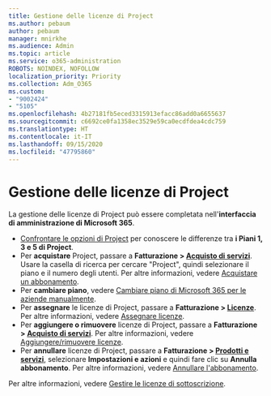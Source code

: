 ```yaml
---
title: Gestione delle licenze di Project
ms.author: pebaum
author: pebaum
manager: mnirkhe
ms.audience: Admin
ms.topic: article
ms.service: o365-administration
ROBOTS: NOINDEX, NOFOLLOW
localization_priority: Priority
ms.collection: Adm_O365
ms.custom:
- "9002424"
- "5105"
ms.openlocfilehash: 4b27181fb5eced3315913efacc86add0a6655637
ms.sourcegitcommit: c6692ce0fa1358ec3529e59ca0ecdfdea4cdc759
ms.translationtype: HT
ms.contentlocale: it-IT
ms.lasthandoff: 09/15/2020
ms.locfileid: "47795860"
---
```

# <a name="project-license-management"></a>Gestione delle licenze di Project

La gestione delle licenze di Project può essere completata nell'**interfaccia di amministrazione di Microsoft 365**.

- [Confrontare le opzioni di Project](https://products.office.com/project/compare-microsoft-project-management-software?tab=1&OCID=AID2000748_SEM_5j2j5X4B&MarinID=5j2j5X4B%7C78821275986631%7C%2Bproject%20%2Bo365%7Cbb%7Cc%7C%7C1261139959949905%7Ckwd-78821311481635:loc-190&lnkd=Bing_O365SMB_App&msclkid=185eccc165db1d3da290924720afcaa4&ef_id=XoY8vgAAAUTu0Bj8:20200402200513:s) per conoscere le differenze tra **i Piani 1, 3 e 5 di Project**.
- Per **acquistare** Project, passare a **Fatturazione > [Acquisto di servizi](https://go.microsoft.com/fwlink/p/?linkid=868433)**. Usare la casella di ricerca per cercare "Project", quindi selezionare il piano e il numero degli utenti. Per altre informazioni, vedere [Acquistare un abbonamento](https://docs.microsoft.com/microsoft-365/commerce/buy-another-subscription?view=o365-worldwide).
- Per **cambiare piano**, vedere [Cambiare piano di Microsoft 365 per le aziende manualmente](https://docs.microsoft.com/microsoft-365/commerce/subscriptions/switch-plans-manually?view=o365-worldwide).
- Per **assegnare** le licenze di Project, passare a **Fatturazione > [Licenze](https://go.microsoft.com/fwlink/p/?linkid=842264)**. Per altre informazioni, vedere [Assegnare licenze](https://docs.microsoft.com/microsoft-365/admin/manage/assign-licenses-to-users?view=o365-worldwide).
- Per **aggiungere o rimuovere** licenze di Project, passare a **Fatturazione > [Acquisto di servizi](https://go.microsoft.com/fwlink/p/?linkid=868433)**. Per altre informazioni, vedere [Aggiungere/rimuovere licenze](https://docs.microsoft.com/microsoft-365/commerce/licenses/buy-licenses?view=o365-worldwide#add-or-remove-licenses-for-your-business-subscription).
- Per **annullare** licenze di Project, passare a **Fatturazione > [Prodotti e servizi](https://go.microsoft.com/fwlink/p/?linkid=842054)**, selezionare **Impostazioni e azioni** e quindi fare clic su **Annulla abbonamento**. Per altre informazioni, vedere [Annullare l'abbonamento](https://docs.microsoft.com/microsoft-365/commerce/subscriptions/cancel-your-subscription).

Per altre informazioni, vedere [Gestire le licenze di sottoscrizione](https://docs.microsoft.com/microsoft-365/commerce/licenses/buy-licenses?view=o365-worldwide#add-or-remove-licenses-for-your-business-subscription).
